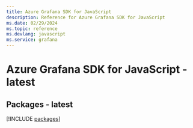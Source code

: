 ```yaml
---
title: Azure Grafana SDK for JavaScript
description: Reference for Azure Grafana SDK for JavaScript
ms.date: 02/29/2024
ms.topic: reference
ms.devlang: javascript
ms.service: grafana
---
```

# Azure Grafana SDK for JavaScript - latest
## Packages - latest
[!INCLUDE [packages](grafana-index.md)]